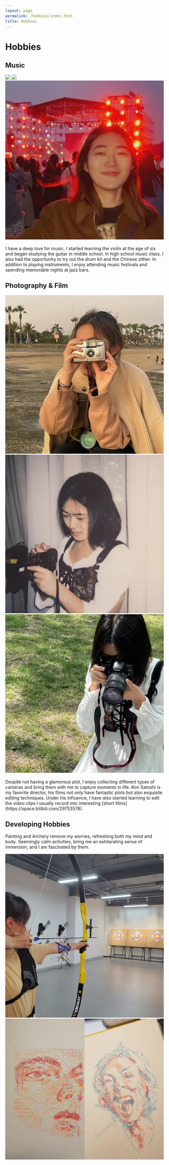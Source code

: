 ```yaml
---
layout: page
permalink: /hobbies/index.html
title: Hobbies
---
```


# Hobbies

## Music

<div class="third">
<img src="/images/swimming2.JPG">
<img src="/images/swimming.JPG">
<img src="/images/festival.JPG">
</div>
<br>I have a deep love for music. I started learning the violin at the age of six and began studying the guitar in middle school. In high school music class, I also had the opportunity to try out the drum kit and the Chinese zither. In addition to playing instruments, I enjoy attending music festivals and spending memorable nights at jazz bars.

## Photography & Film 

<div class="third">
<img src="/images/photography1.JPG">
<img src="/images/photography2.JPG">
<img src="/images/photography3.JPG">
</div>
<br>Despite not having a glamorous plot, I enjoy collecting different types of cameras and bring them with me to capture moments in life. Kon Satoshi is my favorite director, his films not only have fantastic plots but also exquisite editing techniques. Under his influence, I have also started learning to edit the video clips I usually record into interesting [short films](https://space.bilibili.com/29753578).


## Developing Hobbies

Painting and Archery remove my worries, refreshing both my mind and body. Seemingly calm activities, bring me an exhilarating sense of immersion, and I am fascinated by them.



<div class="half">
<img src="/images/archery.JPG">
<img src="/images/painting.JPG">
</div>
<br>



<!-- Calendly inline widget begin -->

<!-- <div class="calendly-inline-widget" data-url="https://calendly.com/lancecai/meet-with-lance" style="min-width:320px;height:630px;"></div>
<script type="text/javascript" src="https://assets.calendly.com/assets/external/widget.js" async></script> -->

<!-- Calendly inline widget end -->


